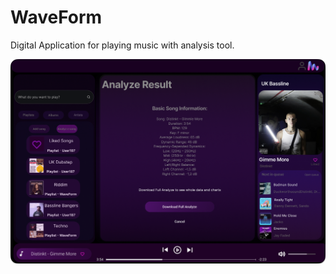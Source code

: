 # WaveForm
Digital Application for playing music with analysis tool.

![Analyze Result](gui/mockups/Analyze_track_page4.png)

